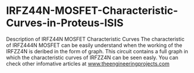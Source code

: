 # IRFZ44N-MOSFET-Characteristic-Curves-in-Proteus-ISIS
Description of IRFZ44N MOSFET Characteristic Curves
The characteristic of IRFZ444N MOSFET can be easily understand when the working of the IRFZZ4N is deribed in the form of graph. This circuit contains a full graph in which the characteristic curves of IRFZZ4N can be seen easly. You can check other infomative articles at www.theengineeringprojects.com
